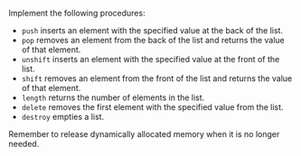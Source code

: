 Implement the following procedures:

- `push` inserts an element with the specified value at the back of the list.
- `pop` removes an element from the back of the list and returns the value of that element.
- `unshift` inserts an element with the specified value at the front of the list.
- `shift` removes an element from the front of the list and returns the value of that element.
- `length` returns the number of elements in the list.
- `delete` removes the first element with the specified value from the list.
- `destroy` empties a list.

Remember to release dynamically allocated memory when it is no longer needed.
